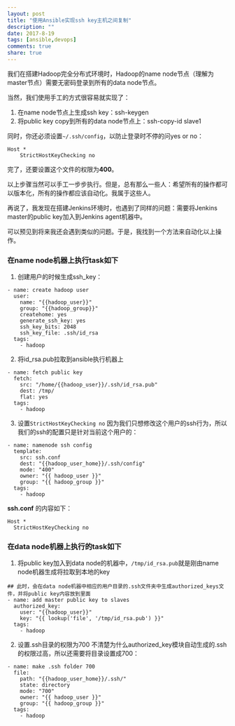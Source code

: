 ```yaml
---
layout: post
title: "使用Ansible实现ssh key主机之间复制"
description: ""
date: 2017-8-19
tags: [ansible,devops]
comments: true
share: true
---
```

我们在搭建Hadoop完全分布式环境时，Hadoop的name node节点（理解为master节点）需要无密码登录到所有的data node节点。

当然，我们使用手工的方式很容易就实现了：

1. 在name node节点上生成ssh key：ssh-keygen
1. 将public key copy到所有的data node节点上：ssh-copy-id slave1

同时，你还必须设置`~/.ssh/config`，以防止登录时不停的问yes or no：
```
Host *
    StrictHostKeyChecking no
```

完了，还要设置这个文件的权限为**400**。

以上步骤当然可以手工一步步执行。但是，总有那么一些人：希望所有的操作都可以版本化，所有的操作都应该自动化。我属于这些人。

再说了，我发现在搭建Jenkins环境时，也遇到了同样的问题：需要将Jenkins master的public key加入到Jenkins agent机器中。

可以预见到将来我还会遇到类似的问题。于是，我找到一个方法来自动化以上操作。

### 在name node机器上执行task如下
1. 创建用户的时候生成ssh_key：

  ```
  - name: create hadoop user
    user:
      name: "{{hadoop_user}}"
      group: "{{hadoop_group}}"
      createhome: yes
      generate_ssh_key: yes
      ssh_key_bits: 2048
      ssh_key_file: .ssh/id_rsa
    tags:
      - hadoop
  ```
2. 将id_rsa.pub拉取到ansible执行机器上

  ```
  - name: fetch public key
    fetch:
      src: "/home/{{hadoop_user}}/.ssh/id_rsa.pub"
      dest: /tmp/
      flat: yes
    tags:
      - hadoop

  ```
3. 设置`StrictHostKeyChecking no`
因为我们只想修改这个用户的ssh行为，所以我们的ssh的配置只是针对当前这个用户的：
  ```
  - name: namenode ssh config
    template:
      src: ssh.conf
      dest: "{{hadoop_user_home}}/.ssh/config"
      mode: "400"
      owner: "{{ hadoop_user }}"
      group: "{{ hadoop_group }}"
    tags:
      - hadoop

  ```
**ssh.conf** 的内容如下：
  ```
  Host *
    StrictHostKeyChecking no
  ```



### 在data node机器上执行的task如下
1. 将public key加入到data node的机器中，`/tmp/id_rsa.pub`就是刚由name node机器生成将拉取到本地的key

```
## 此时，会在data node机器中相应的用户目录的.ssh文件夹中生成authorized_keys文件，并将public key内容放到里面
- name: add master public key to slaves
  authorized_key:
    user: "{{hadoop_user}}"
    key: "{{ lookup('file', '/tmp/id_rsa.pub') }}"
  tags:
    - hadoop

```

2. 设置.ssh目录的权限为700
不清楚为什么authorized_key模块自动生成的.ssh的权限过高，所以还需要将目录设置成700：
```
- name: make .ssh folder 700
  file:
    path: "{{hadoop_user_home}}/.ssh/"
    state: directory
    mode: "700"
    owner: "{{ hadoop_user }}"
    group: "{{ hadoop_group }}"
  tags:
    - hadoop
```
